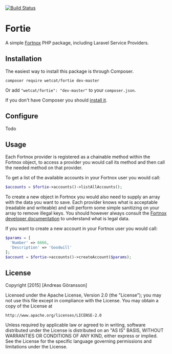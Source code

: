 [![Build Status](https://travis-ci.org/wetcat-studios/fortie.svg)](https://travis-ci.org/wetcat-studios/fortie)

# Fortie

A simple [Fortnox](https://www.fortnox.se/) PHP package, including Laravel Service Providers.

## Installation

The easiest way to install this package is through Composer.

```
composer require wetcat/fortie dev-master
```

Or add `"wetcat/fortie": "dev-master"` to your `composer.json`.

If you don't have Composer you should [install it](https://getcomposer.org/download/).

## Configure

Todo

## Usage

Each Fortnox provider is registered as a chainable method within the Fortnox object, to access a provider you would call its method and then call the needed method on that provider.

To get a list of the available accounts in your Fortnox user you would call:

```php
$accounts = $fortie->accounts()->listAllAccounts();
```

To create a new object in Fortnox you would also need to supply an array with the data you want to save. Each provider knows what is acceptable (readable and writeable) and will perform some simple sanitizing on your array to remove illegal keys. You should however always consult the [Fortnox developer documentation](http://developer.fortnox.se/documentation/) to understand what is legal data.

If you want to create a new account in your Fortnox user you would call:

```php
$params = [
  'Number' => 6666,
  'Description' => 'Goodwill'
];
$account = $fortie->accounts()->createAccount($params);
```

## License

Copyright [2015] [Andreas Göransson]

Licensed under the Apache License, Version 2.0 (the "License");
you may not use this file except in compliance with the License.
You may obtain a copy of the License at

    http://www.apache.org/licenses/LICENSE-2.0

Unless required by applicable law or agreed to in writing, software
distributed under the License is distributed on an "AS IS" BASIS,
WITHOUT WARRANTIES OR CONDITIONS OF ANY KIND, either express or implied.
See the License for the specific language governing permissions and
limitations under the License.